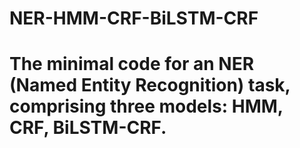 # NER-HMM-CRF-BiLSTM-CRF
# The minimal code for an NER (Named Entity Recognition) task, comprising three models: HMM, CRF, BiLSTM-CRF.
